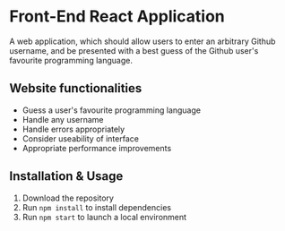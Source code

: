 # Front-End React Application
A web application, which should allow users to enter an arbitrary Github username, and be presented with a best guess of the Github user's favourite programming language.

## Website functionalities
- Guess a user's favourite programming language
- Handle any username
- Handle errors appropriately
- Consider useability of interface
- Appropriate performance improvements

## Installation & Usage
1. Download the repository
1. Run ``npm install`` to install dependencies
1. Run ``npm start`` to launch a local environment